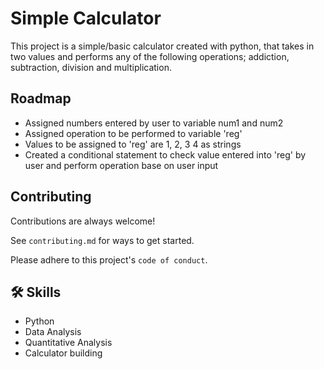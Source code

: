 
# Simple Calculator

This project is a simple/basic calculator created with python, that takes in two values and performs any of the following operations; addiction, subtraction, division and multiplication.

## Roadmap

- Assigned numbers entered by user to variable num1 and num2
- Assigned operation to be performed to variable 'reg' 
- Values to be assigned to 'reg' are 1, 2, 3 4 as strings
- Created a conditional statement to check value entered into 'reg' by user and perform operation base on user input


## Contributing

Contributions are always welcome!

See `contributing.md` for ways to get started.

Please adhere to this project's `code of conduct`.


## 🛠 Skills
- Python
- Data Analysis
- Quantitative Analysis
- Calculator building 

